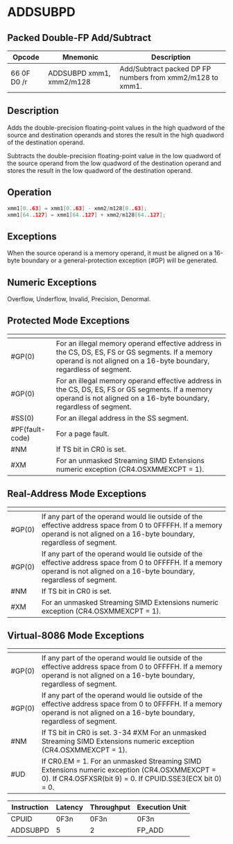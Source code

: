 # ADDSUBPD
 
## Packed Double-FP Add/Subtract
 
 
|Opcode|Mnemonic|Description|
|-|-|-|
|66 0F D0 /r|ADDSUBPD xmm1, xmm2/m128|Add/Subtract packed DP FP numbers from xmm2/m128 to xmm1.|
 
## Description
 
Adds the double-precision floating-point values in the high quadword of the source and destination operands and stores the result in the high quadword of the destination operand.
 
Subtracts the double-precision floating-point value in the low quadword of the source operand from the low quadword of the destination operand and stores the result in the low quadword of the destination operand.
 
 
## Operation
 
```c
xmm1[0..63] = xmm1[0..63] - xmm2/m128[0..63];
xmm1[64..127] = xmm1[64..127] + xmm2/m128[64..127];

```
 
 
## Exceptions
 
When the source operand is a memory operand, it must be aligned on a 16-byte boundary or a general-protection exception (#GP) will be generated.
 
## Numeric Exceptions
 
Overflow, Underflow, Invalid, Precision, Denormal.
 
## Protected Mode Exceptions
 
|[]()||
|-|-|
|#GP(0)|For an illegal memory operand effective address in the CS, DS, ES, FS or GS segments. If a memory operand is not aligned on a 16-byte boundary, regardless of segment.|
|#GP(0)|For an illegal memory operand effective address in the CS, DS, ES, FS or GS segments. If a memory operand is not aligned on a 16-byte boundary, regardless of segment.|
|#SS(0)|For an illegal address in the SS segment.|
|#PF(fault-code)|For a page fault.|
|#NM|If TS bit in CR0 is set.|
|#XM|For an unmasked Streaming SIMD Extensions numeric exception (CR4.OSXMMEXCPT = 1).|
 
## Real-Address Mode Exceptions
 
|[]()||
|-|-|
|#GP(0)|If any part of the operand would lie outside of the effective address space from 0 to 0FFFFH. If a memory operand is not aligned on a 16-byte boundary, regardless of segment.|
|#GP(0)|If any part of the operand would lie outside of the effective address space from 0 to 0FFFFH. If a memory operand is not aligned on a 16-byte boundary, regardless of segment.|
|#NM|If TS bit in CR0 is set.|
|#XM|For an unmasked Streaming SIMD Extensions numeric exception (CR4.OSXMMEXCPT = 1).|
 
## Virtual-8086 Mode Exceptions
 
|[]()||
|-|-|
|#GP(0)|If any part of the operand would lie outside of the effective address space from 0 to 0FFFFH. If a memory operand is not aligned on a 16-byte boundary, regardless of segment.|
|#GP(0)|If any part of the operand would lie outside of the effective address space from 0 to 0FFFFH. If a memory operand is not aligned on a 16-byte boundary, regardless of segment.|
|#NM|If TS bit in CR0 is set. 3-34 #XM For an unmasked Streaming SIMD Extensions numeric exception (CR4.OSXMMEXCPT = 1).|
|#UD|If CR0.EM = 1. For an unmasked Streaming SIMD Extensions numeric exception (CR4.OSXMMEXCPT = 0). If CR4.OSFXSR(bit 9) = 0. If CPUID.SSE3(ECX bit 0) = 0.|
 
|Instruction|Latency|Throughput|Execution Unit|
|-|-|-|-|
|CPUID|0F3n|0F3n|0F3n|
|ADDSUBPD|5|2|FP_ADD|
